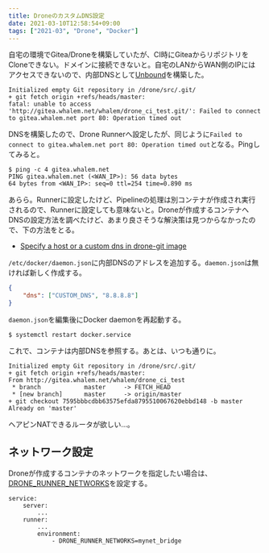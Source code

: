 ```yaml
---
title: DroneのカスタムDNS設定
date: 2021-03-10T12:58:54+09:00
tags: ["2021-03", "Drone", "Docker"]
---
```


自宅の環境でGitea/Droneを構築していたが、CI時にGiteaからリポジトリをCloneできない。ドメインに接続できないと。自宅のLANからWAN側のIPにはアクセスできないので、内部DNSとして[Unbound](https://unbound.jp/unbound/)を構築した。

```shell
Initialized empty Git repository in /drone/src/.git/
+ git fetch origin +refs/heads/master:
fatal: unable to access 'http://gitea.whalem.net/whalem/drone_ci_test.git/': Failed to connect to gitea.whalem.net port 80: Operation timed out
```

DNSを構築したので、Drone Runnerへ設定したが、同じように`Failed to connect to gitea.whalem.net port 80: Operation timed out`となる。Pingしてみると。

```shell
$ ping -c 4 gitea.whalem.net
PING gitea.whalem.net (<WAN_IP>): 56 data bytes
64 bytes from <WAN_IP>: seq=0 ttl=254 time=0.890 ms
```

あらら。Runnerに設定したけど、Pipelineの処理は別コンテナが作成され実行されるので、Runnerに設定しても意味ないと。Droneが作成するコンテナへDNSの設定方法を調べたけど、あまり良さそうな解決策は見つからなかったので、下の方法をとる。

* [Specify a host or a custom dns in drone-git image](https://discourse.drone.io/t/specify-a-host-or-a-custom-dns-in-drone-git-image/308)

`/etc/docker/daemon.json`に内部DNSのアドレスを追加する。`daemon.json`は無ければ新しく作成する。
```json
{
    "dns": ["CUSTOM_DNS", "8.8.8.8"]
}
```

`daemon.json`を編集後にDocker daemonを再起動する。

```shell
$ systemctl restart docker.service
```

これで、コンテナは内部DNSを参照する。あとは、いつも通りに。

```shell
Initialized empty Git repository in /drone/src/.git/
+ git fetch origin +refs/heads/master:
From http://gitea.whalem.net/whalem/drone_ci_test
 * branch            master     -> FETCH_HEAD
 * [new branch]      master     -> origin/master
+ git checkout 7595bbbcdbb63575efda8795510067620ebbd148 -b master
Already on 'master'
```

ヘアピンNATできるルータが欲しい...。

## ネットワーク設定

Droneが作成するコンテナのネットワークを指定したい場合は、[DRONE_RUNNER_NETWORKS](https://docs.drone.io/runner/docker/configuration/reference/drone-runner-networks/)を設定する。

```
service:
    server:
        ...
    runner:
        ...
        environment:
            - DRONE_RUNNER_NETWORKS=mynet_bridge
```